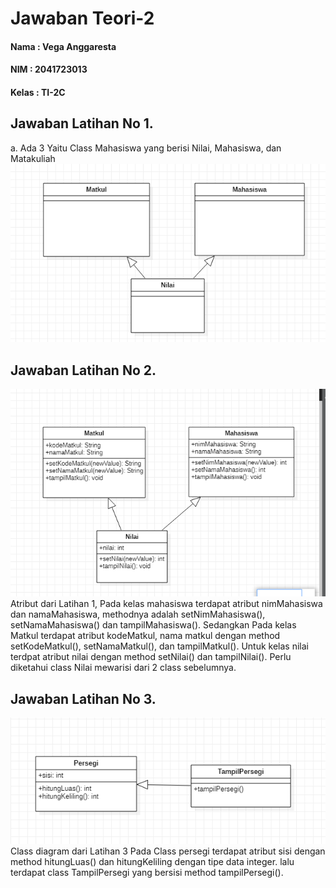 # Jawaban Teori-2
#### Nama	: Vega Anggaresta
#### NIM    : 2041723013
#### Kelas	: TI-2C

## Jawaban Latihan No 1.
a. Ada 3
Yaitu Class Mahasiswa yang berisi Nilai, Mahasiswa, dan Matakuliah
<img src="Class Diagram 1.png">

## Jawaban Latihan No 2.
<img src="Class Diagram 2.png">
Atribut dari Latihan 1,
Pada kelas mahasiswa terdapat atribut nimMahasiswa dan namaMahasiswa, methodnya adalah setNimMahasiswa(), setNamaMahasiswa() dan tampilMahasiswa(). Sedangkan Pada kelas Matkul terdapat atribut kodeMatkul, nama matkul dengan method setKodeMatkul(), setNamaMatkul(), dan tampilMatkul(). Untuk kelas nilai terdpat atribut nilai dengan method setNilai() dan tampilNilai(). Perlu diketahui class Nilai mewarisi dari 2 class sebelumnya.

## Jawaban Latihan No 3.
<img src="Class Diagram 3.png">
Class diagram dari Latihan 3
Pada Class persegi terdapat atribut sisi dengan method hitungLuas() dan hitungKeliling dengan tipe data integer. lalu terdapat class TampilPersegi yang bersisi method tampilPersegi().
